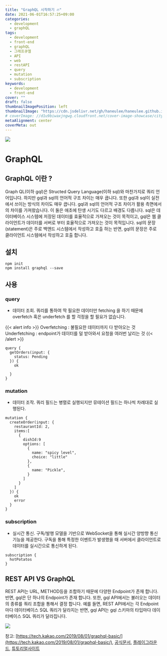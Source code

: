 ```yaml
---
title: "GraphQL 시작하기 🔥"
date: 2021-06-01T16:57:25+09:00
categories:
  - development
  - graphQL
tags:
  - development
  - front-end
  - graphQL
  - 그래프큐엘
  - API
  - web
  - restAPI
  - query
  - mutation
  - subscription
keywords:
  - development
  - front-end
cover: ""
draft: false
thumbnailImagePosition: left
thumbnailImage: "https://cdn.jsdelivr.net/gh/haneulee/haneulee.github.io/img/post/graphql/img-1.png"
# coverImage: //d1u9biwaxjngwg.cloudfront.net/cover-image-showcase/city.jpg
metaAlignment: center
coverMeta: out
---
```


<!--toc-->

![](https://cdn.jsdelivr.net/gh/haneulee/haneulee.github.io/img/post/graphql/img-1.png)

# GraphQL

## GraphQL 이란 ?

Graph QL(이하 gql)은 Structed Query Language(이하 sql)와 마찬가지로 쿼리 언어입니다. 하지만 gql과 sql의 언어적 구조 차이는 매우 큽니다. 또한 gql과 sql이 실전에서 쓰이는 방식의 차이도 매우 큽니다. gql과 sql의 언어적 구조 차이가 활용 측면에서의 차이를 가져왔습니다. 이 둘은 애초에 탄생 시기도 다르고 배경도 다릅니다. sql은 데이터베이스 시스템에 저장된 데이터를 효율적으로 가져오는 것이 목적이고, gql은 웹 클라이언트가 데이터를 서버로 부터 효율적으로 가져오는 것이 목적입니다. sql의 문장(statement)은 주로 백앤드 시스템에서 작성하고 호출 하는 반면, gql의 문장은 주로 클라이언트 시스템에서 작성하고 호출 합니다.

## 설치

```
npm init
npm install graphql --save
```

## 사용

### query

- 데이터 조회. 쿼리를 통하여 딱 필요한 데이터만 fetching 을 하기 때문에 overfetch 혹은 underfetch 를 할 걱정을 할 필요가 없습니다.

{{< alert info >}}
Overfetching : 불필요한 데이터까지 다 받아오는 것
Underfetching : endpoint가 데이터를 덜 받아와서 요청을 여러번 날리는 것
{{< /alert >}}

```
query {
  getOrders(input: {
    status: Pending
  }) {
    ok

  }
}
```

### mutation

- 데이터 조작. 쿼리 필드는 병렬로 실행되지만 뮤테이션 필드는 하나씩 차례대로 실행된다.

```
mutation {
  createOrder(input: {
    restaurantId: 2,
    items:[
      {
        dishId:9
        options: [
          {
            name: "spicy level",
            choice: "little"
          },
          {
            name: "Pickle",
          }
        ]
      }
    ]
  }) {
    ok
    error
  }
}
```

### subscription

- 실시간 통신. 구독/발행 모델을 기반으로 WebSocket을 통해 실시간 양방향 통신 기능을 제공한다. 구독을 통해 특정한 이벤트가 발생했을 때 서버에서 클라이언트로 데이터를 실시간으로 통신하게 된다.

```
subscription {
  hotPotatos
}
```

## REST API VS GraphQL

<!--adsense-->

REST API는 URL, METHOD등을 조합하기 때문에 다양한 Endpoint가 존재 합니다. 반면, gql은 단 하나의 Endpoint가 존재 합니다. 또한, gql API에서는 불러오는 데이터의 종류를 쿼리 조합을 통해서 결정 합니다. 예를 들면, REST API에서는 각 Endpoint마다 데이터베이스 SQL 쿼리가 달라지는 반면, gql API는 gql 스키마의 타입마다 데이터베이스 SQL 쿼리가 달라집니다.

![](https://cdn.jsdelivr.net/gh/haneulee/haneulee.github.io/img/post/graphql/img-2.png)

참고: [https://tech.kakao.com/2019/08/01/graphql-basic/](https://tech.kakao.com/2019/08/01/graphql-basic/), [공식문서](https://graphql.org/), [플레이그라운드](https://www.graphqlbin.com/v2/new), [튜토리얼사이트](https://www.howtographql.com/)
